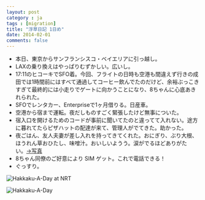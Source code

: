```yaml
---
layout: post
category : ja
tags : [migration]
title: "浮草日記 1日め"
date: 2014-02-01
comments: false
---
```


* 本日、東京からサンフランシスコ・ベイエリアに引っ越し。&nbsp;
* LAXの乗り換えはやっぱりむずかしい。広いし。 
* 17:11のヒコーキでSFO着。今回、フライトの日時も空港も間違えず行きの成田では1時間前にはすべて通過してコーヒー飲んでたのだけど、余裕ぶっこきすぎて最終的には小走りでゲートに向かうことになり、8ちゃんに心底あきれられた。  
* SFOでレンタカー、Enterpriseで1ヶ月借りる。日産車。  
* 空港から宿まで運転。夜だしものすごく緊張したけど無事についた。&nbsp;   
* 宿入口を開けるためのコードが事前に聞いてたのと違ってて入れない。途方に暮れてたらピザハットの配達が来て、管理人がでてきた。助かった。&nbsp;  
* 夜ごはん、友人夫妻が差し入れを持ってきてくれた。おにぎり、ぶり大根、ほうれん草おひたし、味噌汁。おいしいようう。涙がでるほどありがたい。[->写真](http://instagram.com/p/j53ymMFDTZ/)&nbsp;  
* 8ちゃん同僚のご好意により SIM ゲット。これで電話できる！&nbsp;  
* ぐっすり。&nbsp;  

![Hakkaku-A-Day at NRT](https://lh6.googleusercontent.com/-4nlMWw0ES90/UuyzjNvC5nI/AAAAAAABlkw/3fOiSyCYt3U/w620-h465-no/P1140760_1.jpg)

![Hakkaku-A-Day](https://lh3.googleusercontent.com/-F6EZrlQml9Q/Uu3g_bIxXDI/AAAAAAABloQ/wuw2j9itkjo/w620-h465-no/14+-+1)
